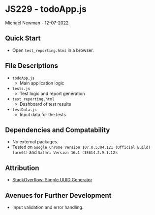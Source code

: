 # JS229 - todoApp.js

Michael Newman - 12-07-2022

## Quick Start

- Open `test_reporting.html` in a browser.

## File Descriptions

- `todoApp,js`
  - Main application logic
- `tests.js`
  - Test logic and report generation
- `test_reporting.html`
  - Dashboard of test results
- `testData.js`
  - Input data for the tests

## Dependencies and Compatability

- No external packages.
- Tested on `Google Chrome Version 107.0.5304.121 (Official Build) (arm64)` and `Safari Version 16.1 (18614.2.9.1.12)`.

## Attribution

- [StackOverflow: Simple UUID Generator](https://stackoverflow.com/questions/105034/how-do-i-create-a-guid-uuid)

## Avenues for Further Development

- Input validation and error handling.
